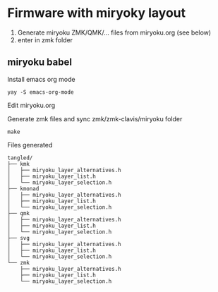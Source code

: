 # Firmware with miryoky layout

1. Generate miryoku ZMK/QMK/... files from miryoku.org (see below)
2. enter in zmk folder

## miryoku babel

Install emacs org mode
```
yay -S emacs-org-mode
```

Edit miryoku.org


Generate zmk files and sync zmk/zmk-clavis/miryoku folder
```
make
```

Files generated
```
tangled/
├── kmk
│   ├── miryoku_layer_alternatives.h
│   ├── miryoku_layer_list.h
│   └── miryoku_layer_selection.h
├── kmonad
│   ├── miryoku_layer_alternatives.h
│   ├── miryoku_layer_list.h
│   └── miryoku_layer_selection.h
├── qmk
│   ├── miryoku_layer_alternatives.h
│   ├── miryoku_layer_list.h
│   └── miryoku_layer_selection.h
├── svg
│   ├── miryoku_layer_alternatives.h
│   ├── miryoku_layer_list.h
│   └── miryoku_layer_selection.h
└── zmk
    ├── miryoku_layer_alternatives.h
    ├── miryoku_layer_list.h
    └── miryoku_layer_selection.h
```

